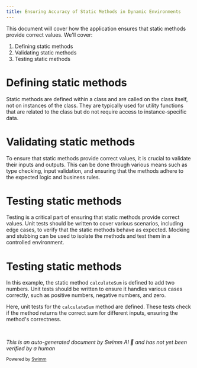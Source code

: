 ```yaml
---
title: Ensuring Accuracy of Static Methods in Dynamic Environments
---
```

This document will cover how the application ensures that static methods provide correct values. We'll cover:

1. Defining static methods
2. Validating static methods
3. Testing static methods

# Defining static methods

Static methods are defined within a class and are called on the class itself, not on instances of the class. They are typically used for utility functions that are related to the class but do not require access to instance-specific data.

# Validating static methods

To ensure that static methods provide correct values, it is crucial to validate their inputs and outputs. This can be done through various means such as type checking, input validation, and ensuring that the methods adhere to the expected logic and business rules.

# Testing static methods

Testing is a critical part of ensuring that static methods provide correct values. Unit tests should be written to cover various scenarios, including edge cases, to verify that the static methods behave as expected. Mocking and stubbing can be used to isolate the methods and test them in a controlled environment.

# Testing static methods

In this example, the static method `calculateSum` is defined to add two numbers. Unit tests should be written to ensure it handles various cases correctly, such as positive numbers, negative numbers, and zero.

Here, unit tests for the `calculateSum` method are defined. These tests check if the method returns the correct sum for different inputs, ensuring the method's correctness.

&nbsp;

*This is an auto-generated document by Swimm AI 🌊 and has not yet been verified by a human*

<SwmMeta version="3.0.0" repo-id="Z2l0aHViJTNBJTNBbW9ja3NlcnZlci11aSUzQSUzQVN3aW1tLURlbW8=" repo-name="mockserver-ui"><sup>Powered by [Swimm](/)</sup></SwmMeta>
